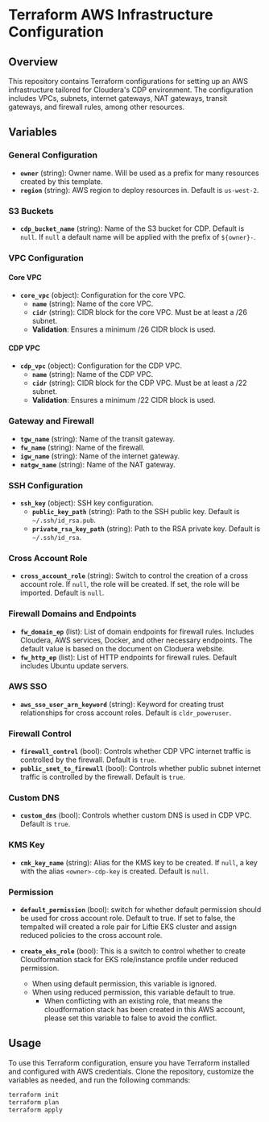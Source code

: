 # Terraform AWS Infrastructure Configuration

## Overview

This repository contains Terraform configurations for setting up an AWS infrastructure tailored for Cloudera's CDP environment. The configuration includes VPCs, subnets, internet gateways, NAT gateways, transit gateways, and firewall rules, among other resources.

## Variables

### General Configuration

- **`owner`** (string): Owner name. Will be used as a prefix for many resources created by this template.
- **`region`** (string): AWS region to deploy resources in. Default is `us-west-2`.

### S3 Buckets

- **`cdp_bucket_name`** (string): Name of the S3 bucket for CDP. Default is `null`. If `null` a default name will be applied with the prefix of `${owner}-`.

### VPC Configuration

#### Core VPC

- **`core_vpc`** (object): Configuration for the core VPC.
  - **`name`** (string): Name of the core VPC.
  - **`cidr`** (string): CIDR block for the core VPC. Must be at least a /26 subnet.
  - **Validation**: Ensures a minimum /26 CIDR block is used.

#### CDP VPC

- **`cdp_vpc`** (object): Configuration for the CDP VPC.
  - **`name`** (string): Name of the CDP VPC.
  - **`cidr`** (string): CIDR block for the CDP VPC. Must be at least a /22 subnet.
  - **Validation**: Ensures a minimum /22 CIDR block is used.

### Gateway and Firewall

- **`tgw_name`** (string): Name of the transit gateway.
- **`fw_name`** (string): Name of the firewall.
- **`igw_name`** (string): Name of the internet gateway.
- **`natgw_name`** (string): Name of the NAT gateway.

### SSH Configuration

- **`ssh_key`** (object): SSH key configuration.
  - **`public_key_path`** (string): Path to the SSH public key. Default is `~/.ssh/id_rsa.pub`.
  - **`private_rsa_key_path`** (string): Path to the RSA private key. Default is `~/.ssh/id_rsa`.

### Cross Account Role

- **`cross_account_role`** (string): Switch to control the creation of a cross account role. If `null`, the role will be created. If set, the role will be imported. Default is `null`.

### Firewall Domains and Endpoints

- **`fw_domain_ep`** (list): List of domain endpoints for firewall rules. Includes Cloudera, AWS services, Docker, and other necessary endpoints. The default value is based on the document on Cloduera website.
- **`fw_http_ep`** (list): List of HTTP endpoints for firewall rules. Default includes Ubuntu update servers.

### AWS SSO

- **`aws_sso_user_arn_keyword`** (string): Keyword for creating trust relationships for cross account roles. Default is `cldr_poweruser`.

### Firewall Control

- **`firewall_control`** (bool): Controls whether CDP VPC internet traffic is controlled by the firewall. Default is `true`.
- **`public_snet_to_firewall`** (bool): Controls whether public subnet internet traffic is controlled by the firewall. Default is `true`.

### Custom DNS

- **`custom_dns`** (bool): Controls whether custom DNS is used in CDP VPC. Default is `true`.

### KMS Key

- **`cmk_key_name`** (string): Alias for the KMS key to be created. If `null`, a key with the alias `<owner>-cdp-key` is created. Default is `null`.

### Permission
- **`default_permission`** (bool): switch for whether default permission should be used for cross account role. Default to true. If set to false, the tempalted will created a role pair for Liftie EKS cluster and assign reduced policies to the cross account role.

- **`create_eks_role`** (bool): This is a switch to control whether to create Cloudformation stack for EKS role/instance profile under reduced permission.
  - When using default permission, this variable is ignored.
  - When using reduced permission, this variable default to true. 
    - When conflicting with an existing role, that means the cloudformation stack has been created in this AWS account, please set this variable to false to avoid the conflict.

## Usage

To use this Terraform configuration, ensure you have Terraform installed and configured with AWS credentials. Clone the repository, customize the variables as needed, and run the following commands:

```sh
terraform init
terraform plan
terraform apply
```